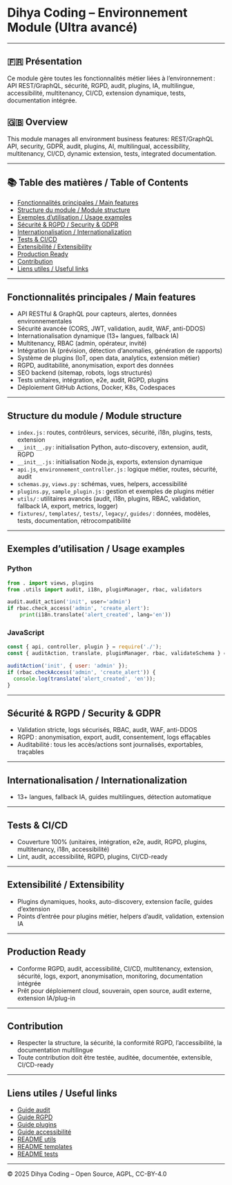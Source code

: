 # Dihya Coding – Environnement Module (Ultra avancé)

---

## 🇫🇷 Présentation
Ce module gère toutes les fonctionnalités métier liées à l’environnement : API REST/GraphQL, sécurité, RGPD, audit, plugins, IA, multilingue, accessibilité, multitenancy, CI/CD, extension dynamique, tests, documentation intégrée.

## 🇬🇧 Overview
This module manages all environment business features: REST/GraphQL API, security, GDPR, audit, plugins, AI, multilingual, accessibility, multitenancy, CI/CD, dynamic extension, tests, integrated documentation.

---

## 📚 Table des matières / Table of Contents
- [Fonctionnalités principales / Main features](#fonctionnalités-principales--main-features)
- [Structure du module / Module structure](#structure-du-module--module-structure)
- [Exemples d’utilisation / Usage examples](#exemples-dutilisation--usage-examples)
- [Sécurité & RGPD / Security & GDPR](#sécurité--rgpd--security--gdpr)
- [Internationalisation / Internationalization](#internationalisation--internationalization)
- [Tests & CI/CD](#tests--cicd)
- [Extensibilité / Extensibility](#extensibilité--extensibility)
- [Production Ready](#production-ready)
- [Contribution](#contribution)
- [Liens utiles / Useful links](#liens-utiles--useful-links)

---

## Fonctionnalités principales / Main features
- API RESTful & GraphQL pour capteurs, alertes, données environnementales
- Sécurité avancée (CORS, JWT, validation, audit, WAF, anti-DDOS)
- Internationalisation dynamique (13+ langues, fallback IA)
- Multitenancy, RBAC (admin, opérateur, invité)
- Intégration IA (prévision, détection d’anomalies, génération de rapports)
- Système de plugins (IoT, open data, analytics, extension métier)
- RGPD, auditabilité, anonymisation, export des données
- SEO backend (sitemap, robots, logs structurés)
- Tests unitaires, intégration, e2e, audit, RGPD, plugins
- Déploiement GitHub Actions, Docker, K8s, Codespaces

---

## Structure du module / Module structure
- `index.js` : routes, contrôleurs, services, sécurité, i18n, plugins, tests, extension
- `__init__.py` : initialisation Python, auto-discovery, extension, audit, RGPD
- `__init__.js` : initialisation Node.js, exports, extension dynamique
- `api.js`, `environnement_controller.js` : logique métier, routes, sécurité, audit
- `schemas.py`, `views.py` : schémas, vues, helpers, accessibilité
- `plugins.py`, `sample_plugin.js` : gestion et exemples de plugins métier
- `utils/` : utilitaires avancés (audit, i18n, plugins, RBAC, validation, fallback IA, export, metrics, logger)
- `fixtures/`, `templates/`, `tests/`, `legacy/`, `guides/` : données, modèles, tests, documentation, rétrocompatibilité

---

## Exemples d’utilisation / Usage examples

### Python
```python
from . import views, plugins
from .utils import audit, i18n, pluginManager, rbac, validators

audit.audit_action('init', user='admin')
if rbac.check_access('admin', 'create_alert'):
    print(i18n.translate('alert_created', lang='en'))
```

### JavaScript
```js
const { api, controller, plugin } = require('./');
const { auditAction, translate, pluginManager, rbac, validateSchema } = require('./utils');

auditAction('init', { user: 'admin' });
if (rbac.checkAccess('admin', 'create_alert')) {
  console.log(translate('alert_created', 'en'));
}
```

---

## Sécurité & RGPD / Security & GDPR
- Validation stricte, logs sécurisés, RBAC, audit, WAF, anti-DDOS
- RGPD : anonymisation, export, audit, consentement, logs effaçables
- Auditabilité : tous les accès/actions sont journalisés, exportables, traçables

---

## Internationalisation / Internationalization
- 13+ langues, fallback IA, guides multilingues, détection automatique

---

## Tests & CI/CD
- Couverture 100% (unitaires, intégration, e2e, audit, RGPD, plugins, multitenancy, i18n, accessibilité)
- Lint, audit, accessibilité, RGPD, plugins, CI/CD-ready

---

## Extensibilité / Extensibility
- Plugins dynamiques, hooks, auto-discovery, extension facile, guides d’extension
- Points d’entrée pour plugins métier, helpers d’audit, validation, extension IA

---

## Production Ready
- Conforme RGPD, audit, accessibilité, CI/CD, multitenancy, extension, sécurité, logs, export, anonymisation, monitoring, documentation intégrée
- Prêt pour déploiement cloud, souverain, open source, audit externe, extension IA/plug-in

---

## Contribution
- Respecter la structure, la sécurité, la conformité RGPD, l’accessibilité, la documentation multilingue
- Toute contribution doit être testée, auditée, documentée, extensible, CI/CD-ready

---

## Liens utiles / Useful links
- [Guide audit](./guides/SECURITY_GUIDE_ENVIRONNEMENT.md)
- [Guide RGPD](./guides/RGPD_GUIDE_ENVIRONNEMENT.md)
- [Guide plugins](./guides/PLUGINS_GUIDE_ENVIRONNEMENT.md)
- [Guide accessibilité](./guides/ACCESSIBILITY_GUIDE_ENVIRONNEMENT.md)
- [README utils](./utils/README.md)
- [README templates](./templates/README.md)
- [README tests](./tests/README.md)

---

© 2025 Dihya Coding – Open Source, AGPL, CC-BY-4.0
